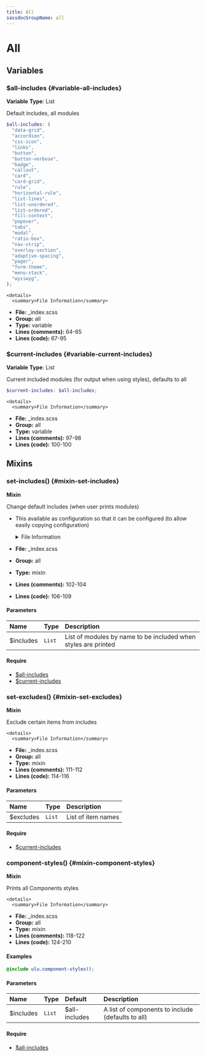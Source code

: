 ```yaml
---
title: All
sassdocGroupName: all
---
```



# All





## Variables




<div class="sassdoc-item-header">

###  $all-includes {#variable-all-includes}

  <div class="sassdoc-item-header__labels">
    <span class="tag tag--primary"><strong>Variable</strong></span> <span class="tag"><strong>Type</strong>: List</span>
  </div>

</div>

  

Default includes, all modules
    
    

``` scss
$all-includes: (
  "data-grid",
  "accordion",
  "css-icon",
  "links",
  "button",
  "button-verbose",
  "badge",
  "callout",
  "card",
  "card-grid",
  "rule",
  "horizontal-rule",
  "list-lines",
  "list-unordered",
  "list-ordered",
  "fill-context",
  "popover",
  "tabs",
  "modal",
  "ratio-box",
  "nav-strip",
  "overlay-section",
  "adaptive-spacing",
  "pager",
  "form-theme",
  "menu-stack",
  "wysiwyg",
);
```
  

    <details>
      <summary>File Information</summary>
- **File:** _index.scss
- **Group:** all
- **Type:** variable
- **Lines (comments):** 64-65
- **Lines (code):** 67-95
    </details>
    


<div class="sassdoc-item-header">

###  $current-includes {#variable-current-includes}

  <div class="sassdoc-item-header__labels">
    <span class="tag tag--primary"><strong>Variable</strong></span> <span class="tag"><strong>Type</strong>: List</span>
  </div>

</div>

  

Current included modules (for output when using styles), defaults to all
    
    

``` scss
$current-includes: $all-includes;
```
  

    <details>
      <summary>File Information</summary>
- **File:** _index.scss
- **Group:** all
- **Type:** variable
- **Lines (comments):** 97-98
- **Lines (code):** 100-100
    </details>
    
  

## Mixins




<div class="sassdoc-item-header">

###  set-includes() {#mixin-set-includes}

  <div class="sassdoc-item-header__labels">
    <span class="tag tag--primary"><strong>Mixin</strong></span>
  </div>

</div>

  

Change default includes (when user prints modules)
- This available as configuration so that it can be configured (to allow easily copying configuration)
    
    

    <details>
      <summary>File Information</summary>
- **File:** _index.scss
- **Group:** all
- **Type:** mixin
- **Lines (comments):** 102-104
- **Lines (code):** 106-109
    </details>
    

#### Parameters


|Name|Type|Description|
|:--|:--|:--|
|$includes|`List`|List of modules by name to be included when styles are printed|

    

#### Require

- [$all-includes](/sass/components/all/#variable-all-includes)
- [$current-includes](/sass/components/all/#variable-current-includes)
  


<div class="sassdoc-item-header">

###  set-excludes() {#mixin-set-excludes}

  <div class="sassdoc-item-header__labels">
    <span class="tag tag--primary"><strong>Mixin</strong></span>
  </div>

</div>

  

Exclude certain items from includes
    
    

    <details>
      <summary>File Information</summary>
- **File:** _index.scss
- **Group:** all
- **Type:** mixin
- **Lines (comments):** 111-112
- **Lines (code):** 114-116
    </details>
    

#### Parameters


|Name|Type|Description|
|:--|:--|:--|
|$excludes|`List`|List of item names|

    

#### Require

- [$current-includes](/sass/components/all/#variable-current-includes)
  


<div class="sassdoc-item-header">

###  component-styles() {#mixin-component-styles}

  <div class="sassdoc-item-header__labels">
    <span class="tag tag--primary"><strong>Mixin</strong></span>
  </div>

</div>

  

Prints all Components styles
    
    

    <details>
      <summary>File Information</summary>
- **File:** _index.scss
- **Group:** all
- **Type:** mixin
- **Lines (comments):** 118-122
- **Lines (code):** 124-210
    </details>
    

#### Examples

      


``` scss
@include ulu.component-styles();
```
  

      

#### Parameters


|Name|Type|Default|Description|
|:--|:--|:--|:--|
|$includes|`List`|$all-includes|A list of components to include (defaults to all)|

    

#### Require

- [$all-includes](/sass/components/all/#variable-all-includes)
  
  
  